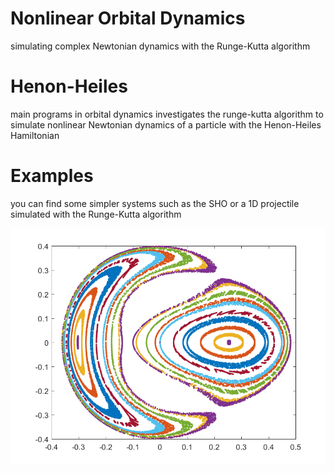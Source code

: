 # Nonlinear Orbital Dynamics
simulating complex Newtonian dynamics with the Runge-Kutta algorithm

# Henon-Heiles
main programs in orbital dynamics investigates the runge-kutta algorithm to simulate nonlinear Newtonian dynamics of a particle with the Henon-Heiles Hamiltonian

# Examples
you can find some simpler systems such as the SHO or a 1D projectile simulated with the Runge-Kutta algorithm

![](example_figs/E_0.083_phase_diagram.png?raw=true)
